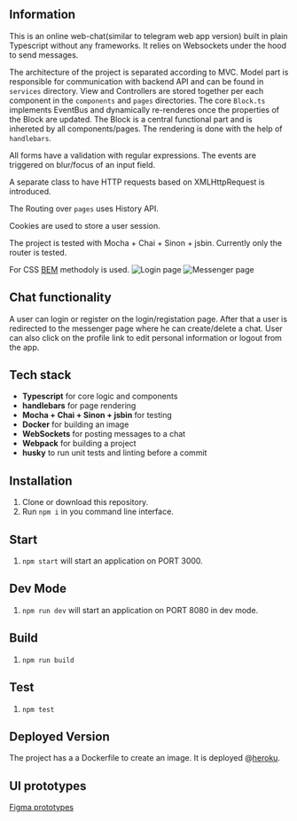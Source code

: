 ## Information

This is an online web-chat(similar to telegram web app version) built in plain Typescript without any frameworks. It relies on Websockets under the hood to send messages.

The architecture of the project is separated according to MVC.
Model part is responsible for communication with backend API and can be found in `services` directory.
View and Controllers are stored together per each component in the `components` and `pages` directories.
The core `Block.ts` implements EventBus and dynamically re-renderes once the properties of the Block are updated. The Block is a central functional part and is inhereted by all components/pages. 
The rendering is done with the help of `handlebars`.

All forms have a validation with regular expressions. The events are triggered on blur/focus of an input field.

A separate class to have HTTP requests based on XMLHttpRequest is introduced.

The Routing over `pages` uses History API.

Cookies are used to store a user session.

The project is tested with Mocha + Chai + Sinon + jsbin. Currently only the router is tested.

For CSS [BEM](https://en.bem.info/methodology/) methodoly is used.
![Login page](https://raw.githubusercontent.com/Ren22/telegram-like-messenger/main/static/snapshots/login.png)
![Messenger page](https://raw.githubusercontent.com/Ren22/telegram-like-messenger/main/static/snapshots/messenger.png)
## Chat functionality

A user can login or register on the login/registation page. 
After that a user is redirected to the messenger page where he can create/delete a chat.
User can also click on the profile link to edit personal information or logout from the app.

## Tech stack

* **Typescript** for core logic and components
* **handlebars** for page rendering
* **Mocha + Chai + Sinon + jsbin** for testing
* **Docker** for building an image
* **WebSockets** for posting messages to a chat
* **Webpack** for building a project
* **husky** to run unit tests and linting before a commit

## Installation

1. Clone or download this repository.
2. Run `npm i` in you command line interface.

## Start

1. `npm start` will start an application on PORT 3000.

## Dev Mode

1. `npm run dev` will start an application on PORT 8080 in dev mode.

## Build

1. `npm run build`

## Test

1. `npm test`

## Deployed Version
The project has a a Dockerfile to create an image. 
It is deployed @[heroku](https://telegram-like-messenger.herokuapp.com/).

## UI prototypes
[Figma prototypes](https://www.figma.com/file/0tnzcPJnhbMgOgE5XtB8qA/Chat-(Copy)?node-id=0%3A1)
